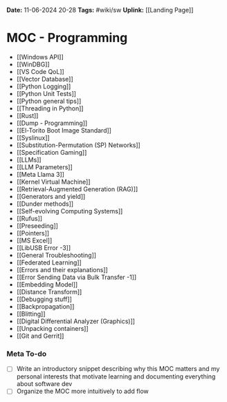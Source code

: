 **Date:** 11-06-2024 20-28
**Tags:** #wiki/sw
**Uplink:** [[Landing Page]]

# MOC - Programming

- [[Windows API]]
- [[WinDBG]]
- [[VS Code QoL]]
- [[Vector Database]]
- [[Python Logging]]
- [[Python Unit Tests]]
- [[Python general tips]]
- [[Threading in Python]]
- [[Rust]]
- [[Dump - Programming]]
- [[El-Torito Boot Image Standard]]
- [[Syslinux]]
- [[Substitution-Permutation (SP) Networks]]
- [[Specification Gaming]]
- [[LLMs]]
- [[LLM Parameters]]
- [[Meta Llama 3]]
- [[Kernel Virtual Machine]]
- [[Retrieval-Augmented Generation (RAG)]]
- [[Generators and yield]]
- [[Dunder methods]]
- [[Self-evolving Computing Systems]]
- [[Rufus]]
- [[Preseeding]]
- [[Pointers]]
- [[MS Excel]]
- [[LibUSB Error -3]]
- [[General Troubleshooting]]
- [[Federated Learning]]
- [[Errors and their explanations]]
- [[Error Sending Data via Bulk Transfer -1]]
- [[Embedding Model]]
- [[Distance Transform]]
- [[Debugging stuff]]
- [[Backpropagation]]
- [[Blitting]]
- [[Digital Differential Analyzer (Graphics)]]
- [[Unpacking containers]]
- [[Git and Gerrit]]
### Meta To-do
- [ ] Write an introductory snippet describing why this MOC matters and my personal interests that motivate learning and documenting everything about software dev
- [ ] Organize the MOC more intuitively to add flow
